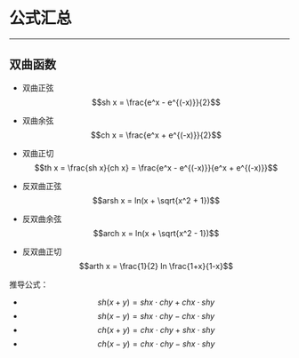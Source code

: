 # 公式汇总

----

## 双曲函数

  * 双曲正弦 $$sh x = \frac{e^x - e^{(-x)}}{2}$$
  * 双曲余弦 $$ch x = \frac{e^x + e^{(-x)}}{2}$$
  * 双曲正切 $$th x = \frac{sh x}{ch x} = \frac{e^x - e^{(-x)}}{e^x + e^{(-x)}}$$
  
  * 反双曲正弦 $$arsh x = ln(x + \sqrt{x^2 + 1})$$
  * 反双曲余弦 $$arch x = ln(x + \sqrt{x^2 - 1})$$
  * 反双曲正切 $$arth x = \frac{1}{2} ln \frac{1+x}{1-x}$$

推导公式：  
  * $$sh(x + y) = sh x \cdot ch y + ch x \cdot sh y$$
  * $$sh(x - y) = sh x \cdot ch y - ch x \cdot sh y$$
  * $$ch(x + y) = ch x \cdot ch y + sh x \cdot sh y$$
  * $$ch(x - y) = ch x \cdot ch y - sh x \cdot sh y$$

